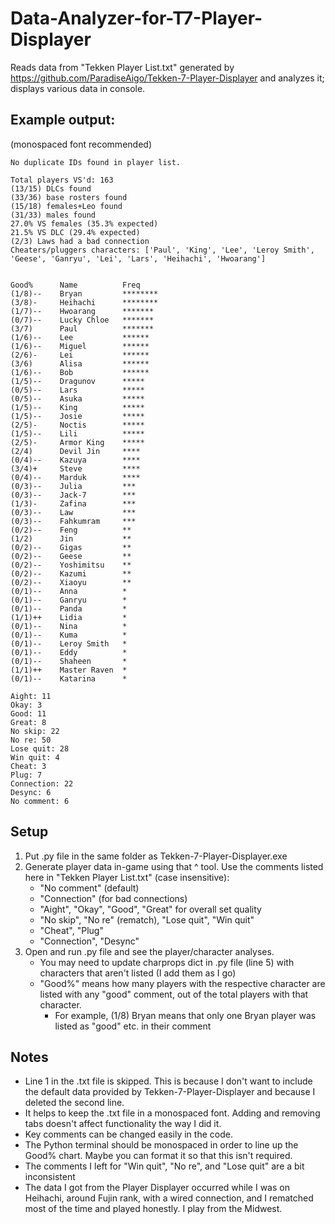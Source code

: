 # Data-Analyzer-for-T7-Player-Displayer

Reads data from "Tekken Player List.txt" generated by https://github.com/ParadiseAigo/Tekken-7-Player-Displayer and analyzes it; displays various data in console.

## Example output:
(monospaced font recommended)
```
No duplicate IDs found in player list.

Total players VS'd: 163
(13/15) DLCs found
(33/36) base rosters found
(15/18) females+Leo found
(31/33) males found
27.0% VS females (35.3% expected)
21.5% VS DLC (29.4% expected)
(2/3) Laws had a bad connection
Cheaters/pluggers characters: ['Paul', 'King', 'Lee', 'Leroy Smith', 'Geese', 'Ganryu', 'Lei', 'Lars', 'Heihachi', 'Hwoarang']


Good%      Name          Freq
(1/8)--    Bryan         ********
(3/8)-     Heihachi      ********
(1/7)--    Hwoarang      *******
(0/7)--    Lucky Chloe   *******
(3/7)      Paul          *******
(1/6)--    Lee           ******
(1/6)--    Miguel        ******
(2/6)-     Lei           ******
(3/6)      Alisa         ******
(1/6)--    Bob           ******
(1/5)--    Dragunov      *****
(0/5)--    Lars          *****
(0/5)--    Asuka         *****
(1/5)--    King          *****
(1/5)--    Josie         *****
(2/5)-     Noctis        *****
(1/5)--    Lili          *****
(2/5)-     Armor King    *****
(2/4)      Devil Jin     ****
(0/4)--    Kazuya        ****
(3/4)+     Steve         ****
(0/4)--    Marduk        ****
(0/3)--    Julia         ***
(0/3)--    Jack-7        ***
(1/3)-     Zafina        ***
(0/3)--    Law           ***
(0/3)--    Fahkumram     ***
(0/2)--    Feng          **
(1/2)      Jin           **
(0/2)--    Gigas         **
(0/2)--    Geese         **
(0/2)--    Yoshimitsu    **
(0/2)--    Kazumi        **
(0/2)--    Xiaoyu        **
(0/1)--    Anna          *
(0/1)--    Ganryu        *
(0/1)--    Panda         *
(1/1)++    Lidia         *
(0/1)--    Nina          *
(0/1)--    Kuma          *
(0/1)--    Leroy Smith   *
(0/1)--    Eddy          *
(0/1)--    Shaheen       *
(1/1)++    Master Raven  *
(0/1)--    Katarina      *

Aight: 11
Okay: 3
Good: 11
Great: 8
No skip: 22
No re: 50
Lose quit: 28
Win quit: 4
Cheat: 3
Plug: 7
Connection: 22
Desync: 6
No comment: 6
```

## Setup
1) Put .py file in the same folder as Tekken-7-Player-Displayer.exe
2) Generate player data in-game using that ^ tool. Use the comments listed here in "Tekken Player List.txt" (case insensitive):
    * "No comment" (default)
    * "Connection" (for bad connections)
    * "Aight", "Okay", "Good", "Great" for overall set quality
    * "No skip", "No re" (rematch), "Lose quit", "Win quit"
    * "Cheat", "Plug"
    * "Connection", "Desync"
3) Open and run .py file and see the player/character analyses.
     * You may need to update charprops dict in .py file (line 5) with characters that aren't listed (I add them as I go)
     * "Good%" means how many players with the respective character are listed with any "good" comment, out of the total players with that character.
       * For example, (1/8) Bryan means that only one Bryan player was listed as "good" etc. in their comment

## Notes
* Line 1 in the .txt file is skipped. This is because I don't want to include the default data provided by Tekken-7-Player-Displayer and because I deleted the second line.
* It helps to keep the .txt file in a monospaced font. Adding and removing tabs doesn't affect functionality the way I did it.
* Key comments can be changed easily in the code.
* The Python terminal should be monospaced in order to line up the Good% chart. Maybe you can format it so that this isn't required.
* The comments I left for "Win quit", "No re", and "Lose quit" are a bit inconsistent
* The data I got from the Player Displayer occurred while I was on Heihachi, around Fujin rank, with a wired connection, and I rematched most of the time and played honestly. I play from the Midwest.
